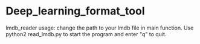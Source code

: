 # Deep_learning_format_tool
lmdb_reader
usage: change the path to your lmdb file in main function. Use python2 read_lmdb.py to start the program and enter "q" to quit.
